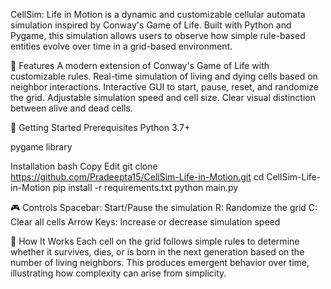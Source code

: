 CellSim: Life in Motion is a dynamic and customizable cellular automata simulation inspired by Conway's Game of Life. 
Built with Python and Pygame, this simulation allows users to observe how simple rule-based entities evolve over time in a grid-based environment.

🧬 Features
A modern extension of Conway's Game of Life with customizable rules.
Real-time simulation of living and dying cells based on neighbor interactions.
Interactive GUI to start, pause, reset, and randomize the grid.
Adjustable simulation speed and cell size.
Clear visual distinction between alive and dead cells.

🚀 Getting Started
Prerequisites
Python 3.7+

pygame library

Installation
bash
Copy
Edit
git clone https://github.com/Pradeepta15/CellSim-Life-in-Motion.git
cd CellSim-Life-in-Motion
pip install -r requirements.txt
python main.py

🎮 Controls
Spacebar: Start/Pause the simulation
R: Randomize the grid
C: Clear all cells
Arrow Keys: Increase or decrease simulation speed

🧠 How It Works
Each cell on the grid follows simple rules to determine whether it survives, dies, or is born in the next generation based on the number of living neighbors. 
This produces emergent behavior over time, illustrating how complexity can arise from simplicity.
